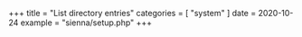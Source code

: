 +++
title = "List directory entries"
categories = [ "system" ]
date = 2020-10-24
example = "sienna/setup.php"
+++
